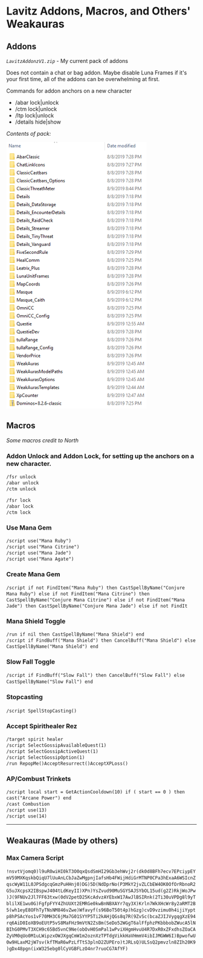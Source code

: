 # Lavitz Addons, Macros, and Others' Weakauras

## Addons

*`LavitzAddonzV1.zip`* - My current pack of addons

Does not contain a chat or bag addon. Maybe disable Luna Frames if it's your first time, all of the addons can be overwhelming at first.

Commands for addon anchors on a new character

- /abar lock|unlock
- /ctm lock|unlock
- /ltp lock|unlock
- /details hide|show

*Contents of pack:*

![](../_/LavitzAddonzV1Contents.png)

## Macros

*Some macros credit to North*

### Addon Unlock and Addon Lock, for setting up the anchors on a new character.

```
/fsr unlock
/abar unlock
/ctm unlock
```

```
/fsr lock
/abar lock
/ctm lock
```

### Use Mana Gem

```
/script use("Mana Ruby")
/script use("Mana Citrine")
/script use("Mana Jade")
/script use("Mana Agate")
```

### Create Mana Gem
```
/script if not FindItem("Mana Ruby") then CastSpellByName("Conjure Mana Ruby") else if not FindItem("Mana Citrine") then CastSpellByName("Conjure Mana Citrine") else if not FindItem("Mana Jade") then CastSpellByName("Conjure Mana Jade") else if not FindIt
```

### Mana Shield Toggle

```
/run if nil then CastSpellByName("Mana Shield") end
/script if FindBuff("Mana Shield") then CancelBuff("Mana Shield") else CastSpellByName("Mana Shield") end
```

### Slow Fall Toggle

` /script if FindBuff("Slow Fall") then CancelBuff("Slow Fall") else CastSpellByName("Slow Fall") end `

### Stopcasting

`/script SpellStopCasting()`

### Accept Spirithealer Rez

```
/target spirit healer
/script SelectGossipAvailableQuest(1)
/script SelectGossipActiveQuest(1)
/script SelectGossipOption(1)
/run RepopMe()AcceptResurrect()AcceptXPLoss()
```

### AP/Combust Trinkets

```
/script local start = GetActionCooldown(10) if ( start == 0 ) then cast("Arcane Power") end
/cast Combustion
/script use(13)
/script use(14)
```

---

## Weakauras (Made by others)

### Max Camera Script

`!nsvtVjomq0)l9uR0wiHI0kT3O0qxQsdSmHI29Gb3ehWvj2r(dk0d8BFh7ecv7EPciypEYmV59MXKqskbQiqU7lUuAnLCbJaZwMgpnjIafsHb4FWijHdiGrMTNP0CPa3hExaA6WSIcnZqscWyW11L0JPSdgcqGmzPuHHnj0)DG)5D(NdDprNo(P3MkY2jvZLCbEW4OK0OfOrRbnoR2G5uJXcpsX2IBspwJ404tLdKeyII)XPn)YsZvud90MuSGYSAJSYbOL15ud(g2Z)RkjWoJPw)J(9FNUv2Jl7FF63txw(0dV2petD25KcAdvzAYEbxW17AwJlBSIRnk(2Ti30uVPDg8l9yTblilXE1wu0G)FgfpFYY4ZhUUXt2EMRGe0kwBnNBXAYr7qy3X)Krln7WkXHcWr8y2aRMT2B5(wh1eyE8OFhTyTNsNM846vZwe)Wfavyf(s96BoT50t4p)hGzg)cvD9vzimu0h4ijiYyptp8hPSAcYos1vF70MH3C6jMa7G01SYYP5Ti2kAHjQGs8q7R(9ZvSc(bcaZJIJVygqgXzE94rq6AiD0IoXB9oEUtP5vS8MaFHz9mVtN2ZsBm(SeDo52WGgT6alFfphzPKbbbobZWucA5lNBIhG0PMvT3XCH9c65Bd5vnC9Ne(obOvH0SmPal1wPviXHgmHvuU4R7DxR0xZFxdhsZOaCAZyVM0qUo0M1uLWipzxOWJXgqCmW1m2oznXzTPTdgVikkHaVHmmV4ibIJMGWW6I)BpwofwU0w9HLaxM2jW7sv(kfTMaR6wPzLfTtS3plnD2ZUPEro)tJRLsQ)ULSsQ2pmvzln8ZIh20K9)gDx48pgn(ixW325ebg0lCyVGBFLzO4nr7ruoCG7AfYF)`
